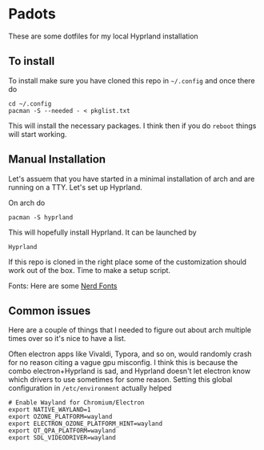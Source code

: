 # Padots

These are some dotfiles for my local Hyprland installation

## To install

To install make sure you have cloned this repo in ``~/.config`` and once there do

```
cd ~/.config
pacman -S --needed - < pkglist.txt
```

This will install the necessary packages. I think then if you do ``reboot`` things will start working.

## Manual Installation

Let's assuem that you have started in a minimal installation of arch and are running on a TTY. Let's set up Hyprland.

On arch do
```
pacman -S hyprland
```

This will hopefully install Hyprland. It can be launched by
```
Hyprland
``` 

If this repo is cloned in the right place some of the customization should work out of the box. Time to make a setup script.


Fonts: Here are some [Nerd Fonts](https://www.nerdfonts.com/font-downloads)

## Common issues

Here are a couple of things that I needed to figure out about arch multiple times over so it's nice to have a list.

Often electron apps like Vivaldi, Typora, and so on, would randomly crash for no reason citing a vague gpu misconfig. I think this is because the combo electron+Hyprland is sad, and Hyprland doesn't let electron know which drivers to use sometimes for some reason. Setting this global configuration in ``/etc/environment`` actually helped
```
# Enable Wayland for Chromium/Electron
export NATIVE_WAYLAND=1
export OZONE_PLATFORM=wayland
export ELECTRON_OZONE_PLATFORM_HINT=wayland
export QT_QPA_PLATFORM=wayland
export SDL_VIDEODRIVER=wayland
```
